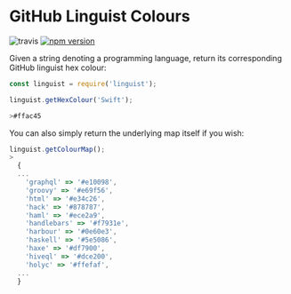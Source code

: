 # GitHub Linguist Colours

![travis](https://api.travis-ci.org/Reeceeboii/GitHub-Linguist-Colors.svg?branch=master&status=passed)
[![npm version](https://badge.fury.io/js/github-linguist-colours.svg)](https://badge.fury.io/js/github-linguist-colours)

Given a string denoting a programming language, return its corresponding GitHub linguist hex colour:


```javascript
const linguist = require('linguist');
```

```javascript
linguist.getHexColour('Swift');

>#ffac45
```

You can also simply return the underlying map itself if you wish:
```js
linguist.getColourMap();
>
  {
  ...
    'graphql' => '#e10098',
    'groovy' => '#e69f56',
    'html' => '#e34c26',
    'hack' => '#878787',
    'haml' => '#ece2a9',
    'handlebars' => '#f7931e',
    'harbour' => '#0e60e3',
    'haskell' => '#5e5086',
    'haxe' => '#df7900',
    'hiveql' => '#dce200',
    'holyc' => '#ffefaf',
  ...
  }
```